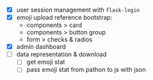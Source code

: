 - [x] user session management with `flask-login`
- [x] emoji upload
  reference bootstrap:
  - components > card
  - components > button group
  - form > checks & radios
- [x] admin dashboard
- [ ] data representation & download
  - [ ] get emoji stat
  - [ ] pass emoji stat from pathon to js with json